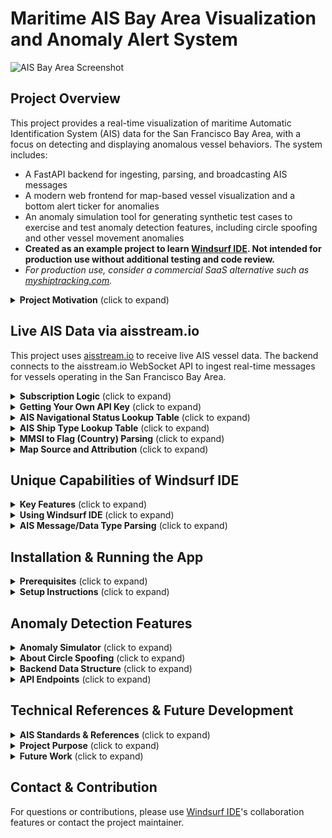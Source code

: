 # Maritime AIS Bay Area Visualization and Anomaly Alert System

![AIS Bay Area Screenshot](screenshot.png)

## Project Overview
This project provides a real-time visualization of maritime Automatic Identification System (AIS) data for the San Francisco Bay Area, with a focus on detecting and displaying anomalous vessel behaviors. The system includes:
- A FastAPI backend for ingesting, parsing, and broadcasting AIS messages
- A modern web frontend for map-based vessel visualization and a bottom alert ticker for anomalies
- An anomaly simulation tool for generating synthetic test cases to exercise and test anomaly detection features, including circle spoofing and other vessel movement anomalies
- **Created as an example project to learn [Windsurf IDE](https://windsurf.com/). Not intended for production use without additional testing and code review.**
- _For production use, consider a commercial SaaS alternative such as [myshiptracking.com](https://www.myshiptracking.com/)._

<details>
<summary><b>Project Motivation</b> (click to expand)</summary>

This project was inspired by Maritime Pattern Analysis problem sets explored during the National Security Hackathon. It provided a compelling real-world context to learn and experiment with [Windsurf IDE](https://windsurf.com/) and agentic AI coding workflows. By building a maritime AIS visualization and anomaly detection system, the project serves as a practical testbed for evaluating the capabilities of Windsurf IDE.

Additionally, the name "Windsurf" inspired the project's nautical theme. Just as windsurfing involves navigating dynamic waters, this project focuses on navigating, visualizing, and monitoring maritime vessel data—making the nautical setting a natural fit for exploring Windsurf IDE's capabilities.

**Special thanks to [Cerebral Valley](https://cerebralvalley.ai/), [Shield Capital](https://shieldcap.com/), and [Windsurf](https://windsurf.com/) (for providing a Pro subscription credit during the hackathon) for organizing, supporting, and inspiring this work!**
</details>

## Live AIS Data via aisstream.io
This project uses [aisstream.io](https://aisstream.io/) to receive live AIS vessel data. The backend connects to the aisstream.io WebSocket API to ingest real-time messages for vessels operating in the San Francisco Bay Area.

<details>
<summary><b>Subscription Logic</b> (click to expand)</summary>

- **Geographic Limiting:**
  - The subscription request includes a bounding box that restricts data to the Bay Area, reducing bandwidth and focusing analysis on relevant vessels.
- **Message Types:**
  - The subscription requests a comprehensive set of AIS message types, including `PositionReport`, `StandardClassBPositionReport`, `StaticDataReport`, `ShipStaticData`, `AidsToNavigationReport`, `BaseStationReport`, and others. This ensures the system receives both dynamic (position, speed, heading) and static (name, type, destination) vessel information, as well as navigation aids and base station updates.
- **Example Subscription Payload:**
```json
{
  "APIKey": "<YOUR_API_KEY>",
  "BoundingBoxes": [[minLat, minLon, maxLat, maxLon]],
  "FilterMessageTypes": [
    "PositionReport", "StandardClassBPositionReport", "StaticDataReport", "ShipStaticData", "AidsToNavigationReport", "BaseStationReport", ...
  ]
}
```
</details>

<details>
<summary><b>Getting Your Own API Key</b> (click to expand)</summary>

To run the project with live AIS data:
1. Register for a free account at [aisstream.io](https://aisstream.io/)
2. Navigate to your account dashboard and generate an API key
3. Copy your API key into a `.env` file in the project root as follows:
   ```
   AISSTREAM_API_KEY=your_actual_key_here
   ```
4. Restart the backend server to begin streaming live data
</details>

<details>
<summary><b>AIS Navigational Status Lookup Table</b> (click to expand)</summary>

| Code | Meaning                             | Emoji/Icon |
|------|-------------------------------------|------------|
| 0    | Under way using engine              | 🚢         |
| 1    | At anchor                           | ⚓         |
| 2    | Not under command                   | ❗         |
| 3    | Restricted manoeuverability         | ⛔         |
| 4    | Constrained by her draught          | 🛑         |
| 5    | Moored                              | 🪢         |
| 6    | Aground                             | ⛱️         |
| 7    | Engaged in fishing                  | 🎣         |
| 8    | Under way sailing                   | ⛵         |
| 9    | Reserved for future amendment       |            |
| 10   | Reserved for future amendment       |            |
| 11   | Power-driven vessel towing astern   | 🛳️         |
| 12   | Power-driven vessel pushing ahead or towing alongside | 🛥️ |
| 13   | Reserved for future use             |            |
| 14   | AIS-SART (active), MOB-AIS, EPIRB-AIS | 🆘        |
| 15   | Unusual/Reserved/Test               | ⚠️         |
</details>

<details>
<summary><b>AIS Ship Type Lookup Table</b> (click to expand)</summary>

The AIS ship type code provides a standardized classification for vessels. Below are the most common codes and their meanings, as parsed by `shiptype_lookup.py`:

| Code | Meaning                        |
|------|--------------------------------|
| 20   | Wing in ground                 |
| 30   | Fishing                        |
| 31   | Towing                         |
| 32   | Towing (large)                 |
| 33   | Dredging or underwater ops     |
| 34   | Diving ops                     |
| 35   | Military ops                   |
| 36   | Sailing                        |
| 37   | Pleasure craft                 |
| 40   | High-speed craft               |
| 50   | Pilot vessel                   |
| 52   | Tug                            |
| 53   | Port tender                    |
| 54   | Anti-pollution equipment       |
| 55   | Law enforcement                |
| 60   | Passenger ship                 |
| 70   | Cargo ship                     |
| 80   | Tanker                         |
| 90   | Other type                     |

For a more complete list, see official [IMO/AIS documentation](https://www.navcen.uscg.gov/?pageName=AISMessages#shiptype).
</details>

<details>
<summary><b>MMSI to Flag (Country) Parsing</b> (click to expand)</summary>

The first 3 digits of an MMSI (Maritime Mobile Service Identity) represent the vessel's Maritime Identification Digits (MID), which indicate the country of registration. The backend parses the flag by looking up this MID.

| MMSI Prefix (MID) | Country          | Example Flag Emoji |
|-------------------|------------------|--------------------|
| 316               | Canada           | 🇨🇦               |
| 366, 367, 368, 369| United States    | 🇺🇸               |
| 232, 233, 234, 235| United Kingdom   | 🇬🇧               |
| 538               | Marshall Islands | 🇲🇭               |
| 636               | Liberia          | 🇱🇷               |
| 248               | Malta            | 🇲🇹               |
| 563               | Singapore        | 🇸🇬               |
| ...               | ...              | ...                |

The system uses a lookup table (see `countryToFlagEmoji` in the code) to convert the MMSI prefix to a country name and emoji. If the prefix is not recognized, it defaults to 'Unknown' (🏳️).
</details>

<details>
<summary><b>Map Source and Attribution</b> (click to expand)</summary>

This project uses [Leaflet.js](https://leafletjs.com/) for interactive map rendering and [OpenStreetMap](https://www.openstreetmap.org/about) as the map tile/data provider. Map tiles are loaded from `https://{s}.tile.openstreetmap.org/{z}/{x}/{y}.png` and displayed in accordance with the [OpenStreetMap Tile Usage Policy](https://operations.osmfoundation.org/policies/tiles/).

**Map data © [OpenStreetMap contributors](https://www.openstreetmap.org/copyright).**
</details>

## Unique Capabilities of Windsurf IDE

<details>
<summary><b>Key Features</b> (click to expand)</summary>

[Windsurf IDE](https://windsurf.com/) stands out from other AI coding environments and assistants due to:
- **Agentic Coding:** Windsurf enables AI agents to perform multi-step, autonomous coding actions, such as searching, editing, running, and debugging code, not just generating code snippets.
- **Full-Stack Context:** The AI has access to your entire project, including backend, frontend, and configuration files, allowing for holistic understanding and changes.
- **Live Code Execution:** You can run servers, scripts, and tests directly in the IDE, with AI able to observe outputs and iterate based on real results.
- **Persistent Memory:** The AI remembers project context, design decisions, and user preferences across sessions, enabling more personalized and effective assistance.
- **Seamless Collaboration:** Human users and AI agents can work together in real-time, making it easy to prototype, debug, and document complex systems.
- **Rich UI Integration:** Features like browser previews, file explorers, and terminal access are tightly integrated, making development and troubleshooting more interactive and visual.

Compared to other AI assistants, Windsurf IDE is more autonomous, context-aware, and collaborative, making it ideal for rapid prototyping and learning.
</details>

<details>
<summary><b>Using Windsurf IDE</b> (click to expand)</summary>

[Windsurf IDE](https://windsurf.com/) enables:
- Real-time code editing, debugging, and visualization of backend/frontend changes
- Seamless collaboration with AI for implementing features, troubleshooting, and understanding code structure
- Running and visualizing the project locally, including live map updates and anomaly alert ticker

**Workflow Example:**
1. Open the project in Windsurf IDE
2. Inspect, modify, and run backend or frontend code directly in the IDE
3. Visualize live vessel data and anomaly alerts in the browser
4. Use the anomaly simulator to generate test cases and observe system response
</details>

<details>
<summary><b>AIS Message/Data Type Parsing</b> (click to expand)</summary>

| Message/Data Type                | Backend Parser Function            | Key Fields Parsed                       | Example Values                  |
|----------------------------------|------------------------------------|-----------------------------------------|---------------------------------|
| PositionReport                   | process_position_report            | Latitude, Longitude, SOG, Heading, NavStatus | 37.8, -122.4, 12.0, 90, 0       |
| StandardClassBPositionReport     | process_standard_class_b_position_report | Latitude, Longitude, SOG, Heading     | 37.8, -122.4, 10.0, 45          |
| StaticData                       | parse_static_data_fields           | ShipName, IMO, Callsign, ShipType, Destination | USS Enterprise, 2011701, NCC1701, Cargo, Risa |
| ShipStaticData                   | parse_ship_static_data_fields      | ShipType, Draught, Dimensions           | Cargo, 8.0, 100x20x10x10        |
| AidsToNavigationReport           | parse_aids_to_navigation_fields    | Name, Latitude, Longitude               | Buoy 1, 37.9, -122.5            |
| BaseStationReport                | parse_base_station_report_fields   | Latitude, Longitude, EPFD, BaseStationID | 37.7, -122.3, GPS, 12345        |
</details>

## Installation & Running the App

<details>
<summary><b>Prerequisites</b> (click to expand)</summary>

- Python 3.8+
- Node.js (for advanced frontend development, optional)
- [Windsurf IDE](https://windsurf.com/) (recommended for full AI/IDE experience)
</details>

<details>
<summary><b>Setup Instructions</b> (click to expand)</summary>

### Install Python Dependencies
```sh
pip install -r requirements.txt
```

### Running the Backend
```sh
uvicorn ais_websocket_server:app --reload
```

### Running the Frontend
- Open your browser to: `http://localhost:8000/static/ais_map.html`
- Do **not** open the HTML file directly; always use the local server

### Simulating Anomalies
```sh
python anomaly_simulation.py
```
This will inject various vessel anomalies for alert testing.
</details>

## Anomaly Detection Features

<details>
<summary><b>Anomaly Simulator</b> (click to expand)</summary>

The anomaly simulator (`anomaly_simulation.py`) is designed to:
- Inject synthetic AIS anomalies (teleportation, speed jumps, course changes, identity swaps, dark periods, and circle spoofing) via backend endpoints
- Exercise the alert ticker and backend detection logic for robust system testing
- Provide a repeatable way to validate alerting and visualization features
</details>

<details>
<summary><b>About Circle Spoofing</b> (click to expand)</summary>

Circle spoofing is a maritime AIS anomaly in which a vessel appears to move in an unnaturally perfect circular path. This pattern is often the result of deliberate manipulation of AIS signals and can be used to mask a vessel's true movements or intent. The backend includes logic to detect this behavior and generate alerts. For more information, see this reference: [AIS Spoofing Explained by Pole Star Global](https://www.polestarglobal.com/resources/ais-spoofing/)
</details>

<details>
<summary><b>Backend Data Structure</b> (click to expand)</summary>

- **vessels**: Latest state for each MMSI (position, speed, heading, etc.)
- **vessel_history**: List of all received reports per MMSI
- **vessel_profiles**: Rolling statistics for speed/heading per vessel
- **spatial_index**: Geospatial lookup for vessels
- **ais_message_queue**: Async queue for processing both live and injected AIS messages
</details>

<details>
<summary><b>API Endpoints</b> (click to expand)</summary>

| Endpoint                | Method | Purpose                                                     |
|------------------------|--------|-------------------------------------------------------------|
| `/ws`                  | WS     | WebSocket for real-time vessel and alert updates            |
| `/inject/telemetry`    | POST   | Inject synthetic telemetry (position report)                |
| `/inject/teleport`     | POST   | Inject a teleportation anomaly                              |
| `/inject/dark_period`  | POST   | Inject a dark period (loss of signal) anomaly               |
| `/inject/identity_swap`| POST   | Inject an identity swap anomaly                             |
| `/inject/static_data`  | POST   | Inject static vessel metadata                               |
| `/reset_data`          | POST   | Clear all vessel/anomaly state for a fresh test             |
| `/spatial_query`       | GET    | Query vessels in a bounding box                             |
</details>

## Technical References & Future Development

<details>
<summary><b>AIS Standards & References</b> (click to expand)</summary>

This project is informed by several key AIS standards, protocols, and open-source libraries:

- **International Telecommunication Union (ITU). (2014).** Recommendation ITU-R M.1371-5: Technical characteristics for an automatic identification system using time division multiple access in the VHF maritime mobile frequency band.
- **Raymond, E. S.** "AIVDM/AIVDO protocol decoding." GPSD Documentation. [Read online](https://gpsd.gitlab.io/gpsd/AIVDM.html)
- **Moritz Eilfort.** "pyais: AIS message decoding and encoding in Python." [GitHub Repository](https://github.com/M0r13n/pyais)
- **Schwehr, K.** "libais: C++ decoder for Automatic Identification System for tracking ships and decoding maritime information." [GitHub Repository](https://github.com/schwehr/libais)
- **National Marine Electronics Association.** NMEA 0183 Standard. [Specifications](https://www.nmea.org/)
</details>

<details>
<summary><b>Project Purpose</b> (click to expand)</summary>

- Enable rapid prototyping and visualization of maritime vessel data
- Provide a robust anomaly detection and alerting system for maritime security and safety
- Serve as a foundation for further research, testing, and development in maritime situational awareness
</details>

<details>
<summary><b>Future Work</b> (click to expand)</summary>

The following improvements and enhancements are planned for future development:
- **Retrieve API keys from a secure vault** instead of storing them in the `.env` file for better security
- **Add support for additional intelligence sources** to enrich vessel tracking and anomaly detection
- **Unit test all the things:** Comprehensive unit test coverage for backend and frontend logic
- **Re-scaffold as a proper Pythonic app:** Refactor the codebase to follow best practices for Python application structure and maintainability
- **Incorporate established AIS parser libraries** such as [pyais](https://github.com/M0r13n/pyais), [libais](https://github.com/schwehr/libais), or [GPSD AIVDM/AIVDO](https://gpsd.gitlab.io/gpsd/AIVDM.html) for improved robustness and standards compliance
</details>

## Contact & Contribution
For questions or contributions, please use [Windsurf IDE](https://windsurf.com/)'s collaboration features or contact the project maintainer.
